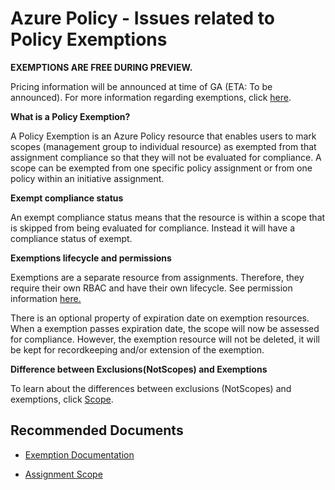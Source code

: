 <properties
  pagetitle="Azure Policy - Issues related to Policy Exemptions"
  service=""
  resource=""
  ms.author="kenieva"
  selfhelptype="Generic"
  supporttopicids="32758299"
  productpesids="16456"
  cloudenvironments="public, fairfax, mooncake, blackforest, ussec, usnat"
  articleid="e44627a9-a235-44b8-86af-0f04736068f8"
  ownershipid="Compute_AzurePolicy" />
# Azure Policy - Issues related to Policy Exemptions

**EXEMPTIONS ARE FREE DURING PREVIEW.**

Pricing information will be announced at time of GA (ETA: To be announced).
For more information regarding exemptions, click [here](https://docs.microsoft.com/azure/governance/policy/concepts/exemption-structure).

**What is a Policy Exemption?** 

A Policy Exemption is an Azure Policy resource that enables users to mark scopes (management group to individual resource) as exempted from that assignment compliance so that they will not be evaluated for compliance. A scope can be exempted from one specific policy assignment or from one policy within an initiative assignment.

**Exempt compliance status**

An exempt compliance status means that the resource is within a scope that is skipped from being evaluated for compliance. Instead it will have a compliance status of exempt. 

**Exemptions lifecycle and permissions** 

Exemptions are a separate resource from assignments. Therefore, they require their own RBAC and have their own lifecycle. See permission information [here.](https://docs.microsoft.com/azure/governance/policy/concepts/exemption-structure#required-permissions) 

There is an optional property of expiration date on exemption resources. When a exemption passes expiration date, the scope will now be assessed for compliance. However, the exemption resource will not be deleted, it will be kept for recordkeeping and/or extension of the exemption. 

**Difference between Exclusions(NotScopes) and Exemptions**

To learn about the differences between exclusions (NotScopes) and exemptions, click [Scope](https://docs.microsoft.com/azure/governance/policy/concepts/scope#scope-comparison).

## **Recommended Documents**

* [Exemption Documentation](https://docs.microsoft.com/azure/governance/policy/concepts/exemption-structure)

* [Assignment Scope](https://docs.microsoft.com/azure/governance/policy/concepts/scope)
